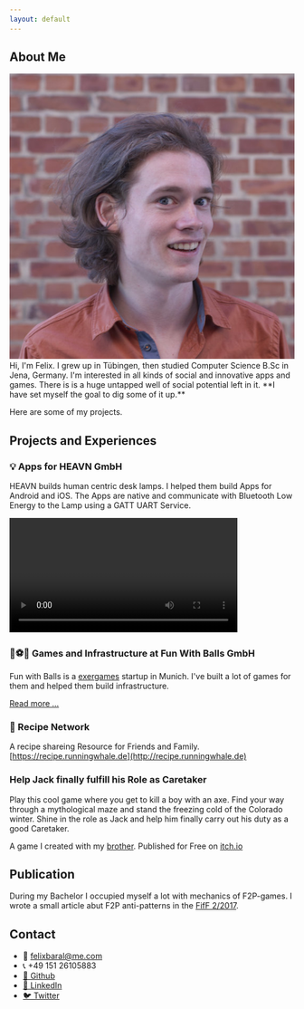 ```yaml
---
layout: default
---
```


## About Me
<img class="profile-picture" src="me.jpg">
Hi, I'm Felix. I grew up in Tübingen, then studied Computer Science B.Sc in Jena, Germany. I'm interested in all kinds of social and innovative apps and games. There is is a huge untapped well of social potential left in it. **I have set myself the goal to dig some of it up.**

Here are some of my projects.

## Projects and Experiences

### 💡 Apps for HEAVN GmbH

HEAVN builds human centric desk lamps. I helped them build Apps for Android and iOS. The Apps are native and communicate with Bluetooth Low Energy to the Lamp using a GATT UART Service.

<video width="80%" autoplay controls loop>
  <source type="video/mp4" src="ressources/heavn_small.mp4">
</video>

### 🎾⚽️🏐 Games and Infrastructure at Fun With Balls GmbH

Fun with Balls is a [exergames](https://en.wikipedia.org/wiki/Exergaming) startup in Munich. I've built a lot of games for them and helped them build infrastructure. <br>

[Read more ...](fun_with_balls)

### 🌮 Recipe Network

A recipe shareing Resource for Friends and Family.<br>
[https://recipe.runningwhale.de](http://recipe.runningwhale.de)

### Help Jack finally fulfill his Role as Caretaker
Play this cool game where you get to kill a boy with an axe. Find your way through a mythological maze and stand the freezing cold of the Colorado winter. Shine in the role as Jack and help him finally carry out his duty as a good Caretaker.

A game I created with my [brother](https://twitter.com/valentinbaral).
Published for Free on [itch.io](https://funwithaxes.itch.io/help-jack-finally-fulfill-his-role-as-caretaker) 

## Publication

During my Bachelor I occupied myself a lot with mechanics of F2P-games. I wrote a small article abut F2P anti-patterns in the [FifF 2/2017](https://www.fiff.de/publikationen/fiff-kommunikation/fk-2017/fk-2017-2).

## Contact
- 💌 felixbaral@me.com
- 📞 +49 151 26105883
- [🐙 Github](https://github.com/thereiskeks) 
- [👔 LinkedIn](https://www.linkedin.com/in/felix-baral-a3453a146/) 
- [🐦 Twitter](https://twitter.com/reiskeksultd) 

<br>
<br>


